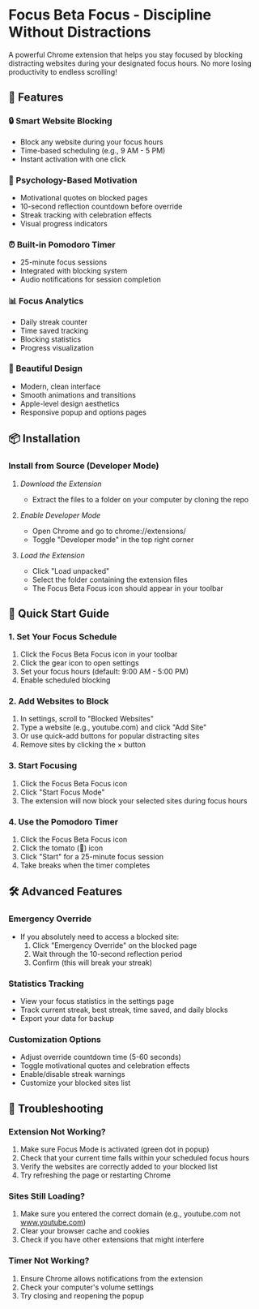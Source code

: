 # Focus Beta Focus - Discipline Without Distractions

A powerful Chrome extension that helps you stay focused by blocking distracting websites during your designated focus hours. No more losing productivity to endless scrolling!

## 🎯 Features

### 🔒 Smart Website Blocking
- Block any website during your focus hours
- Time-based scheduling (e.g., 9 AM - 5 PM)
- Instant activation with one click   

### 🧠 Psychology-Based Motivation
- Motivational quotes on blocked pages
- 10-second reflection countdown before override
- Streak tracking with celebration effects
- Visual progress indicators

### ⏰ Built-in Pomodoro Timer
- 25-minute focus sessions
- Integrated with blocking system
- Audio notifications for session completion

### 📊 Focus Analytics
- Daily streak counter
- Time saved tracking
- Blocking statistics
- Progress visualization

### 🎨 Beautiful Design
- Modern, clean interface
- Smooth animations and transitions
- Apple-level design aesthetics
- Responsive popup and options pages

## 📦 Installation

### Install from Source (Developer Mode)

1. *Download the Extension*
   - Extract the files to a folder on your computer by cloning the repo

2. *Enable Developer Mode*
   - Open Chrome and go to chrome://extensions/
   - Toggle "Developer mode" in the top right corner

3. *Load the Extension*
   - Click "Load unpacked"
   - Select the folder containing the extension files
   - The Focus Beta Focus icon should appear in your toolbar



## 🚀 Quick Start Guide

### 1. Set Your Focus Schedule
1. Click the Focus Beta Focus icon in your toolbar
2. Click the gear icon to open settings
3. Set your focus hours (default: 9:00 AM - 5:00 PM)
4. Enable scheduled blocking

### 2. Add Websites to Block
1. In settings, scroll to "Blocked Websites"
2. Type a website (e.g., youtube.com) and click "Add Site"
3. Or use quick-add buttons for popular distracting sites
4. Remove sites by clicking the × button

### 3. Start Focusing
1. Click the Focus Beta Focus icon
2. Click "Start Focus Mode"
3. The extension will now block your selected sites during focus hours

### 4. Use the Pomodoro Timer
1. Click the Focus Beta Focus icon
2. Click the tomato (🍅) icon
3. Click "Start" for a 25-minute focus session
4. Take breaks when the timer completes

## 🛠 Advanced Features

### Emergency Override
- If you absolutely need to access a blocked site:
  1. Click "Emergency Override" on the blocked page
  2. Wait through the 10-second reflection period
  3. Confirm (this will break your streak)

### Statistics Tracking
- View your focus statistics in the settings page
- Track current streak, best streak, time saved, and daily blocks
- Export your data for backup

### Customization Options
- Adjust override countdown time (5-60 seconds)
- Toggle motivational quotes and celebration effects
- Enable/disable streak warnings
- Customize your blocked sites list

## 🔧 Troubleshooting

### Extension Not Working?
1. Make sure Focus Mode is activated (green dot in popup)
2. Check that your current time falls within your scheduled focus hours
3. Verify the websites are correctly added to your blocked list
4. Try refreshing the page or restarting Chrome

### Sites Still Loading?
1. Make sure you entered the correct domain (e.g., youtube.com not www.youtube.com)
2. Clear your browser cache and cookies
3. Check if you have other extensions that might interfere

### Timer Not Working?
1. Ensure Chrome allows notifications from the extension
2. Check your computer's volume settings
3. Try closing and reopening the popup


